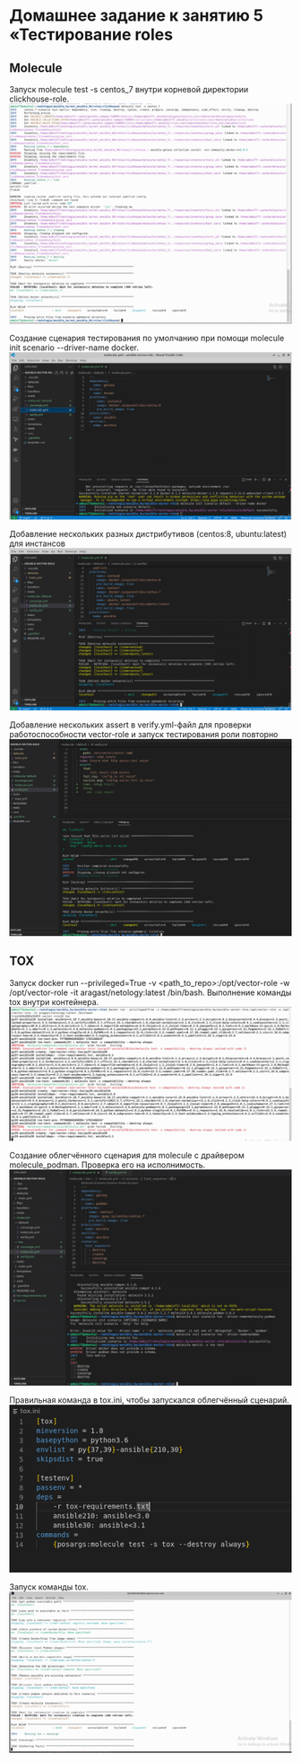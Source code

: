 # Домашнее задание к занятию 5 «Тестирование roles
## Molecule

Запуск molecule test -s centos_7 внутри корневой директории clickhouse-role.
![molecule test](/images/molecule01.png)


Создание сценария тестирования по умолчанию при помощи molecule init scenario --driver-name docker.
![molecule 02](/images/molecule02.png)

Добавление нескольких разных дистрибутивов (centos:8, ubuntu:latest) для инстансов
![molecule 03](/images/molecule03.png)

Добавление нескольких assert в verify.yml-файл для проверки работоспособности vector-role и запуск тестирования роли повторно
![molecule 05](/images/molecule05.png)

## TOX

Запуск docker run --privileged=True -v <path_to_repo>:/opt/vector-role -w /opt/vector-role -it aragast/netology:latest /bin/bash. Выполнение команды tox внутри контейнера.
![tox 01](/images/tox01.png)

Создание облегчённого сценария для molecule с драйвером molecule_podman. Проверка его на исполнимость.
![tox 02](/images/tox02.png)

Правильная команда в tox.ini, чтобы запускался облегчённый сценарий.
![tox 03](/images/tox03.png)

Запуск команды tox.
![tox 04](/images/tox04.png)